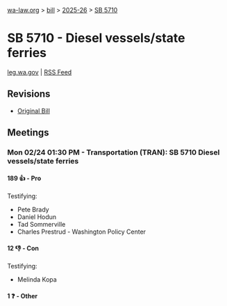 [wa-law.org](/) > [bill](/bill/) > [2025-26](/bill/2025-26/) > [SB 5710](/bill/2025-26/sb/5710/)

# SB 5710 - Diesel vessels/state ferries
[leg.wa.gov](https://app.leg.wa.gov/billsummary?BillNumber=5710&Year=2025&Initiative=false) | [RSS Feed](./rss.xml)

## Revisions
* [Original Bill](1/)

## Meetings
### Mon 02/24 01:30 PM - Transportation (TRAN): SB 5710 Diesel vessels/state ferries
#### 189 👍 - Pro
Testifying:
* Pete Brady
* Daniel Hodun
* Tad Sommerville
* Charles Prestrud - Washington Policy Center

#### 12 👎 - Con
Testifying:
* Melinda Kopa

#### 1 ❓ - Other
